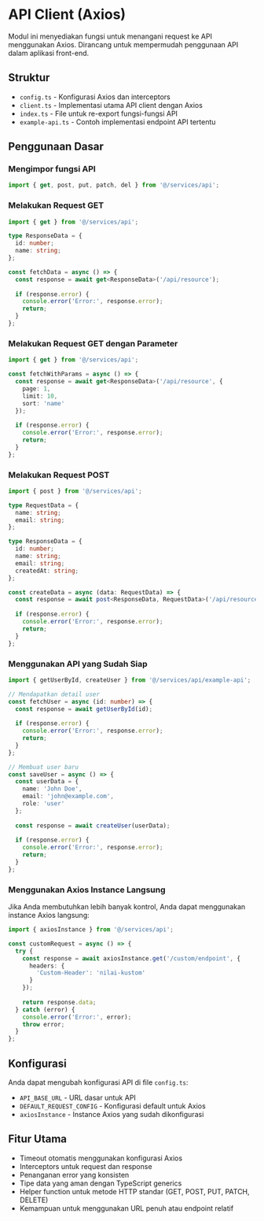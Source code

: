 # API Client (Axios)

Modul ini menyediakan fungsi untuk menangani request ke API menggunakan Axios. Dirancang untuk mempermudah penggunaan API dalam aplikasi front-end.

## Struktur

- `config.ts` - Konfigurasi Axios dan interceptors
- `client.ts` - Implementasi utama API client dengan Axios
- `index.ts` - File untuk re-export fungsi-fungsi API
- `example-api.ts` - Contoh implementasi endpoint API tertentu

## Penggunaan Dasar

### Mengimpor fungsi API

```typescript
import { get, post, put, patch, del } from '@/services/api';
```

### Melakukan Request GET

```typescript
import { get } from '@/services/api';

type ResponseData = {
  id: number;
  name: string;
};

const fetchData = async () => {
  const response = await get<ResponseData>('/api/resource');
  
  if (response.error) {
    console.error('Error:', response.error);
    return;
  }
};
```

### Melakukan Request GET dengan Parameter

```typescript
import { get } from '@/services/api';

const fetchWithParams = async () => {
  const response = await get<ResponseData>('/api/resource', { 
    page: 1, 
    limit: 10,
    sort: 'name'
  });
  
  if (response.error) {
    console.error('Error:', response.error);
    return;
  }
};
```

### Melakukan Request POST

```typescript
import { post } from '@/services/api';

type RequestData = {
  name: string;
  email: string;
};

type ResponseData = {
  id: number;
  name: string;
  email: string;
  createdAt: string;
};

const createData = async (data: RequestData) => {
  const response = await post<ResponseData, RequestData>('/api/resource', data);
  
  if (response.error) {
    console.error('Error:', response.error);
    return;
  }
};
```

### Menggunakan API yang Sudah Siap

```typescript
import { getUserById, createUser } from '@/services/api/example-api';

// Mendapatkan detail user
const fetchUser = async (id: number) => {
  const response = await getUserById(id);
  
  if (response.error) {
    console.error('Error:', response.error);
    return;
  }
};

// Membuat user baru
const saveUser = async () => {
  const userData = {
    name: 'John Doe',
    email: 'john@example.com',
    role: 'user'
  };
  
  const response = await createUser(userData);
  
  if (response.error) {
    console.error('Error:', response.error);
    return;
  }
};
```

### Menggunakan Axios Instance Langsung

Jika Anda membutuhkan lebih banyak kontrol, Anda dapat menggunakan instance Axios langsung:

```typescript
import { axiosInstance } from '@/services/api';

const customRequest = async () => {
  try {
    const response = await axiosInstance.get('/custom/endpoint', {
      headers: {
        'Custom-Header': 'nilai-kustom'
      }
    });
    
    return response.data;
  } catch (error) {
    console.error('Error:', error);
    throw error;
  }
};
```

## Konfigurasi

Anda dapat mengubah konfigurasi API di file `config.ts`:

- `API_BASE_URL` - URL dasar untuk API
- `DEFAULT_REQUEST_CONFIG` - Konfigurasi default untuk Axios
- `axiosInstance` - Instance Axios yang sudah dikonfigurasi

## Fitur Utama

- Timeout otomatis menggunakan konfigurasi Axios
- Interceptors untuk request dan response
- Penanganan error yang konsisten
- Tipe data yang aman dengan TypeScript generics
- Helper function untuk metode HTTP standar (GET, POST, PUT, PATCH, DELETE)
- Kemampuan untuk menggunakan URL penuh atau endpoint relatif 